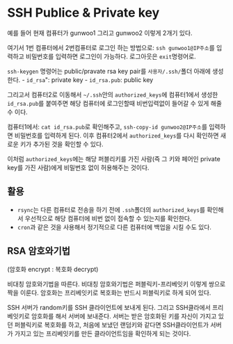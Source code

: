 # SSH Publice & Private key

예를 들어 현재 컴퓨터가 gunwoo1 그리고 gunwoo2 이렇게 2개기 있다.

여기서 1번 컴퓨터에서 2번컴퓨터로 로그인 하는 방법으로: `ssh gunwoo1@IP주소`를 입력하고 비밀번호를 입력하면 로그인이 가능하다. 로그아웃은 `exit`명령어로.

`ssh-keygen` 명령어는 public/pravate rsa key pair를 `사용자/.ssh/`폴더 아래에 생성한다. - `id_rsa`": private key - `id_rsa.pub`: public key

그리고서 컴퓨터2로 이동해서 `~/.ssh`안의 `authorized_keys`에 컴퓨터1에서 생성한 `id_rsa.pub`를 붙여주면 해당 컴퓨터에 로그인할때 비번입력없이 들어갈 수 있게 해줄 수 이다.

컴퓨터1에서: `cat id_rsa.pub`로 확인해주고, `ssh-copy-id gunwoo2@IP주소`를 입력하면 비밀번호를 입력하게 된다. 이후 컴퓨터2에서 `authorized_keys`를 다시 확인하면 새로운 키가 추가된 것을 확인할 수 있다.

이처럼 `authorized_keys`에는 해당 퍼블리키를 가진 사람(즉 그 키와 페어인 private key를 가진 사람)에게 비밀번호 없이 허용해주는 것이다.

## 활용

- `rsync`는 다른 컴퓨터로 전송을 하기 전에 `.ssh`폴더의 `authorized_keys`를 확인해서 우선적으로 해당 컴퓨터에 비번 없이 접속할 수 있는지를 확인한다.
- `cron`과 같은 것을 사용해서 정기적으로 다른 컴퓨터에 백업을 시킬 수도 있다.

## RSA 암호와기법

(암호화 encrypt : 복호화 decrypt)

비대칭 암호와기법을 따른다.
비대칭 암호와기법은 퍼블릭키-프리베잇키 이렇게 쌍으로 짝을 이룬다. 암호화는 프리베잇키로 복호화는 반드시 퍼블릭키로 하게 되어 있다.

SSH 서버가 random키를 SSH 클라이언트에 보내게 된다. 그리고 SSH클라에서 프리베잇키로 암호화를 해서 서버에 보내준다. 서버는 받은 암호화된 키를 자신이 가지고 있던 퍼블릭키로 복호화를 하고, 처음에 보냈던 랜덤키와 같다면 SSH클라이언트가 서버가 가지고 있는 프리베잇키를 만든 클라이언트임을 확인하게 되는 것이다.
